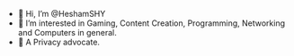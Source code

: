 - 👋 Hi, I’m @HeshamSHY
- 👀 I’m interested in Gaming, Content Creation, Programming, Networking and Computers in general.
- 🌱 A Privacy advocate.

<!---
HeshamSHY/HeshamSHY is a ✨ special ✨ repository because its `README.md` (this file) appears on your GitHub profile.
You can click the Preview link to take a look at your changes.
--->

